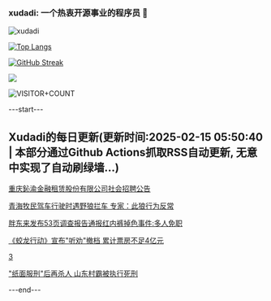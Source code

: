 ### xudadi: 一个热衷开源事业的程序员 👋

![xudadi](https://github-readme-stats-git-masterorgs-github-readme-stats-team.vercel.app/api?username=xudadi)

[![Top Langs](https://github-readme-stats.vercel.app/api/top-langs/?username=xudadi)](https://github.com/anuraghazra/github-readme-stats)

[![GitHub Streak](https://streak-stats.demolab.com?user=xudadi&locale=zh_Hans)](https://git.io/streak-stats)

![](https://raw.githubusercontent.com/xudadi/xudadi/main/assets/github-contribution-grid-snake.svg)

![VISITOR+COUNT](https://komarev.com/ghpvc/?username=xudadi&label=VISITOR+COUNT)


---start---

## Xudadi的每日更新(更新时间:2025-02-15 05:50:40 | 本部分通过Github Actions抓取RSS自动更新, 无意中实现了自动刷绿墙...)

[重庆鈊渝金融租赁股份有限公司社会招聘公告](https://www.gongkaoleida.com/article/2288821)

[青海牧民驾车行驶时遇野狼拦车 专家：此狼行为反常](https://m.163.com/news/article/JOCV7FPP051492T3.html)

[胖东来发布53页调查报告通报红内裤掉色事件:多人免职](https://m.163.com/news/article/JOCMQ0UQ0512B07B.html)

[《蛟龙行动》宣布"听劝"撤档 累计票房不足4亿元](https://m.163.com/news/article/JOCL0JPD0512B07B.html)

[3](https://m.163.com/touch/news/sub/domestic)

["纸面服刑"后再杀人 山东村霸被执行死刑](https://m.163.com/news/article/JOCPQS380512D3VJ.html)

---end---
